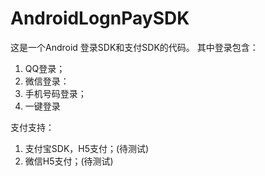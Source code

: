 # AndroidLognPaySDK
这是一个Android 登录SDK和支付SDK的代码。
其中登录包含：
1. QQ登录；
2. 微信登录：
3. 手机号码登录；
4. 一键登录

支付支持：
1. 支付宝SDK，H5支付；(待测试)
2. 微信H5支付；(待测试)
